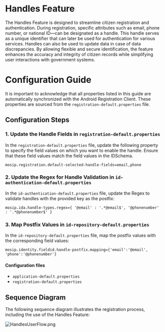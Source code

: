 # Handles Feature 
The Handles Feature is designed to streamline citizen registration and authentication. During registration, specific attributes such as email, phone number, or national ID—can be designated as a handle. This handle serves as a unique identifier that can later be used for authentication for various services. Handles can also be used to update data in case of data discrepancies. By allowing flexible and secure identification, the feature enhances the accuracy and integrity of citizen records while simplifying user interactions with government systems.

# Configuration Guide

It is important to acknowledge that all properties listed in this guide are automatically synchronized with the Android Registration Client. These properties are sourced from the `registration-default.properties` file.

## Configuration Steps

### 1. Update the Handle Fields in `registration-default.properties`

In the `registration-default.properties` file, update the following property to specify the field values on which you want to enable the handle. Ensure that these field values match the field values in the IDSchema.

```properties
mosip.registration.default-selected-handle-fields=email,phone
```

### 2. Update the Regex for Handle Validation in `id-authentication-default.properties`
In the `id-authentication-default.properties` file, update the Regex to validate handles with the provided key as the postfix:

```properties
mosip.ida.handle-types.regex={ '@email' : '.*@email$', '@phonenumber' : '.*@phonenumber$' }
```

### 3. Map Postfix Values in `id-repository-default.properties`
In the `id-repository-default.properties` file, map the postfix values with the corresponding field values:

```properties
mosip.identity.fieldid.handle-postfix.mapping={'email':'@email', 'phone':'@phonenumber'}
```

#### Configuration files

* `application-default.properties`
* `registration-default.properties`

## Sequence Diagram
The following sequence diagram illustrates the registration process, including the use of the Handles Feature:

![HandlesUserFlow.png]([../HandlesUserFlow.png](https://www.plantuml.com/plantuml/png/TP1FQzj04CNl-XH3JZQuNy274Xork612a2Yzz3BU7Kj3ze_OdOtfj-zOwgPo8AU1-Rrvxp6FMJ19yQv18p71pqofcNJ5XYSC0W-dE73eJI8A3u0PJlqzFqPFAtpyW9-__OAE1iwIK3Wkekw3g4N1CsQQONjecbiD-F9Lm_P0GIWz9R8KXD7bJL4OqDCE9ipv6fFTDgU-oj_GiKMXzKNbDzizk8ZsVsk5xt57lJUEpUipNTUbLNES3Rf-EL_35nneRTBLpYtvE2ISHZOj2cv63DPHLkgHdROVOw0TXDa5tOzsU-THfbjI6qtnQfStztHAyOqj7JXwahGagAHxhsaIeT0BcbUI6hq3Uzz95zL_1-UrLxLg3tl8vUnP_bbDyzWsxQ4cwIB4goCxK7zJvhoyh5lzt7AU7FvvYk72oTUdDY4AGU9X58YNsUouD8NlX58IxU5tgAlDftzJKSbauH8JO96HWh2PiHAz1ek2-b0Tb9j72hPuznS0))
